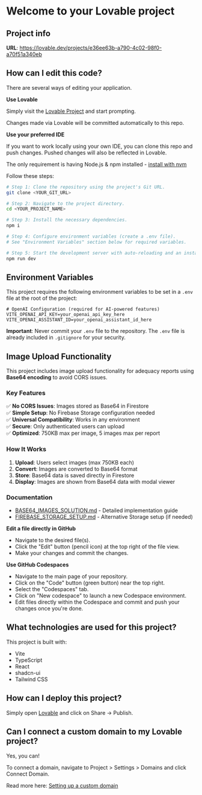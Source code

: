 # Welcome to your Lovable project

## Project info

**URL**: https://lovable.dev/projects/e36ee63b-a790-4c02-98f0-a70f51a340eb

## How can I edit this code?

There are several ways of editing your application.

**Use Lovable**

Simply visit the [Lovable Project](https://lovable.dev/projects/e36ee63b-a790-4c02-98f0-a70f51a340eb) and start prompting.

Changes made via Lovable will be committed automatically to this repo.

**Use your preferred IDE**

If you want to work locally using your own IDE, you can clone this repo and push changes. Pushed changes will also be reflected in Lovable.

The only requirement is having Node.js & npm installed - [install with nvm](https://github.com/nvm-sh/nvm#installing-and-updating)

Follow these steps:

```sh
# Step 1: Clone the repository using the project's Git URL.
git clone <YOUR_GIT_URL>

# Step 2: Navigate to the project directory.
cd <YOUR_PROJECT_NAME>

# Step 3: Install the necessary dependencies.
npm i

# Step 4: Configure environment variables (create a .env file).
# See "Environment Variables" section below for required variables.

# Step 5: Start the development server with auto-reloading and an instant preview.
npm run dev
```

## Environment Variables

This project requires the following environment variables to be set in a `.env` file at the root of the project:

```env
# OpenAI Configuration (required for AI-powered features)
VITE_OPENAI_API_KEY=your_openai_api_key_here
VITE_OPENAI_ASSISTANT_ID=your_openai_assistant_id_here
```

**Important**: Never commit your `.env` file to the repository. The `.env` file is already included in `.gitignore` for your security.

## Image Upload Functionality

This project includes image upload functionality for adequacy reports using **Base64 encoding** to avoid CORS issues.

### Key Features

✅ **No CORS Issues**: Images stored as Base64 in Firestore  
✅ **Simple Setup**: No Firebase Storage configuration needed  
✅ **Universal Compatibility**: Works in any environment  
✅ **Secure**: Only authenticated users can upload  
✅ **Optimized**: 750KB max per image, 5 images max per report  

### How It Works

1. **Upload**: Users select images (max 750KB each)
2. **Convert**: Images are converted to Base64 format
3. **Store**: Base64 data is saved directly in Firestore
4. **Display**: Images are shown from Base64 data with modal viewer

### Documentation

- [BASE64_IMAGES_SOLUTION.md](./BASE64_IMAGES_SOLUTION.md) - Detailed implementation guide
- [FIREBASE_STORAGE_SETUP.md](./FIREBASE_STORAGE_SETUP.md) - Alternative Storage setup (if needed)

**Edit a file directly in GitHub**

- Navigate to the desired file(s).
- Click the "Edit" button (pencil icon) at the top right of the file view.
- Make your changes and commit the changes.

**Use GitHub Codespaces**

- Navigate to the main page of your repository.
- Click on the "Code" button (green button) near the top right.
- Select the "Codespaces" tab.
- Click on "New codespace" to launch a new Codespace environment.
- Edit files directly within the Codespace and commit and push your changes once you're done.

## What technologies are used for this project?

This project is built with:

- Vite
- TypeScript
- React
- shadcn-ui
- Tailwind CSS

## How can I deploy this project?

Simply open [Lovable](https://lovable.dev/projects/e36ee63b-a790-4c02-98f0-a70f51a340eb) and click on Share -> Publish.

## Can I connect a custom domain to my Lovable project?

Yes, you can!

To connect a domain, navigate to Project > Settings > Domains and click Connect Domain.

Read more here: [Setting up a custom domain](https://docs.lovable.dev/tips-tricks/custom-domain#step-by-step-guide)
